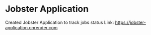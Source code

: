 # Jobster Application
Created Jobster Application to track jobs status
Link: https://jobster-application.onrender.com
